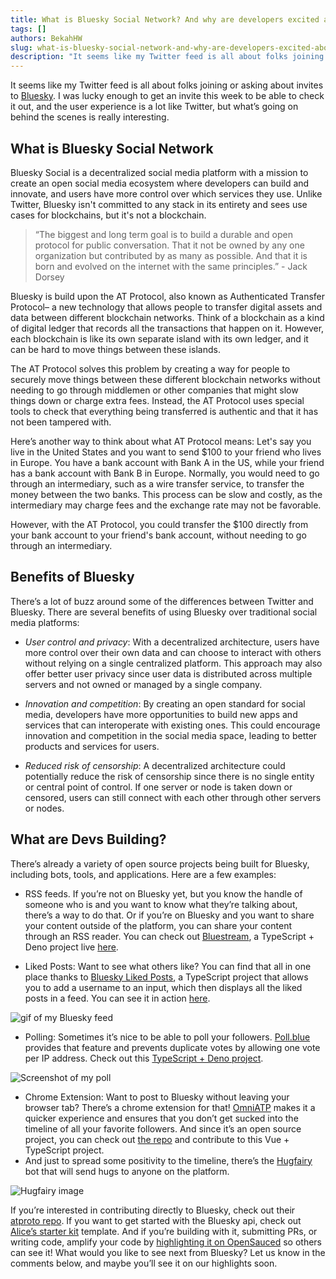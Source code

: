 ```yaml
---
title: What is Bluesky Social Network? And why are developers excited about it?
tags: []
authors: BekahHW
slug: what-is-bluesky-social-network-and-why-are-developers-excited-about-it
description: "It seems like my Twitter feed is all about folks joining or asking about invites to Bluesky. Here's what I learned about it."
---
```


It seems like my Twitter feed is all about folks joining or asking about invites to [Bluesky](https://blueskyweb.xyz/). I was lucky enough to get an invite this week to be able to check it out, and the user experience is a lot like Twitter, but what’s going on behind the scenes is really interesting. 

## What is Bluesky Social Network
Bluesky Social is a decentralized social media platform with a mission to create an open social media ecosystem where developers can build and innovate, and users have more control over which services they use. Unlike Twitter, Bluesky isn't committed to any stack in its entirety and sees use cases for blockchains, but it's not a blockchain.

> “The biggest and long term goal is to build a durable and open protocol for public conversation. That it not be owned by any one organization but contributed by as many as possible. And that it is born and evolved on the internet with the same principles.” - Jack Dorsey

Bluesky is build upon the AT Protocol, also known as Authenticated Transfer Protocol– a new technology that allows people to transfer digital assets and data between different blockchain networks. Think of a blockchain as a kind of digital ledger that records all the transactions that happen on it. However, each blockchain is like its own separate island with its own ledger, and it can be hard to move things between these islands.

The AT Protocol solves this problem by creating a way for people to securely move things between these different blockchain networks without needing to go through middlemen or other companies that might slow things down or charge extra fees. Instead, the AT Protocol uses special tools to check that everything being transferred is authentic and that it has not been tampered with.

Here’s another way to think about what AT Protocol means: Let's say you live in the United States and you want to send $100 to your friend who lives in Europe. You have a bank account with Bank A in the US, while your friend has a bank account with Bank B in Europe. Normally, you would need to go through an intermediary, such as a wire transfer service, to transfer the money between the two banks. This process can be slow and costly, as the intermediary may charge fees and the exchange rate may not be favorable.

However, with the AT Protocol, you could transfer the $100 directly from your bank account to your friend's bank account, without needing to go through an intermediary.

## Benefits of Bluesky
There’s a lot of buzz around some of the differences between Twitter and Bluesky. There are several benefits of using Bluesky over traditional social media platforms: 
- *User control and privacy*: With a decentralized architecture, users have more control over their own data and can choose to interact with others without relying on a single centralized platform. This approach may also offer better user privacy since user data is distributed across multiple servers and not owned or managed by a single company.

- *Innovation and competition*: By creating an open standard for social media, developers have more opportunities to build new apps and services that can interoperate with existing ones. This could encourage innovation and competition in the social media space, leading to better products and services for users.

- *Reduced risk of censorship*: A decentralized architecture could potentially reduce the risk of censorship since there is no single entity or central point of control. If one server or node is taken down or censored, users can still connect with each other through other servers or nodes.


## What are Devs Building?
There’s already a variety of open source projects being built for Bluesky, including bots, tools, and applications. Here are a few examples:

- RSS feeds. If you’re not on Bluesky yet, but you know the handle of someone who is and you want to know what they’re talking about, there’s a way to do that. Or if you’re on Bluesky and you want to share your content outside of the platform, you can share your content through an RSS reader. You can check out [Bluestream](https://github.com/kawarimidoll/bluestream), a TypeScript + Deno project live [here](https://bluestream.deno.dev/). 

- Liked Posts: Want to see what others like? You can find that all in one place thanks to [Bluesky Liked Posts](https://github.com/handlerug/bluesky-liked-posts), a TypeScript project that allows you to add a username to an input, which then displays all the liked posts in a feed. You can see it in action [here](https://handlerug.github.io/bluesky-liked-posts/).

![gif of my Bluesky feed](https://dev-to-uploads.s3.amazonaws.com/uploads/articles/xlha68eh6zr3bmek10ya.gif)

- Polling: Sometimes it’s nice to be able to poll your followers. [Poll.blue](https://poll.blue/) provides that feature and prevents duplicate votes by allowing one vote per IP address. Check out this [TypeScript + Deno project](https://github.com/epistemichorse/poll.blue).


![Screenshot of my poll](https://dev-to-uploads.s3.amazonaws.com/uploads/articles/ylbrcdir97k9prq8coof.png)


- Chrome Extension: Want to post to Bluesky without leaving your browser tab? There’s a chrome extension for that! [OmniATP](https://chrome.google.com/webstore/detail/omniatp/ngfefjjphfmafhmhbpjccedmkbbcmngf) makes it a quicker experience and ensures that you don’t get sucked into the timeline of all your favorite followers. And since it’s an open source project, you can check out [the repo](https://github.com/yshrsmz/omniatp) and contribute to this Vue + TypeScript project.
- And just to spread some positivity to the timeline, there’s the [Hugfairy](https://bsky-hugfairy.vercel.app/) bot that will send hugs to anyone on the platform. 


![Hugfairy image](https://dev-to-uploads.s3.amazonaws.com/uploads/articles/asok1sxtd0kpccqa5lfa.png)

If you’re interested in contributing directly to Bluesky, check out their [atproto repo](https://github.com/bluesky-social/atproto). If you want to get started with the Bluesky api, check out [Alice’s starter kit](https://github.com/aliceisjustplaying/atproto-starter-kit/tree/2d499880d3db508627aea089697e436063b58e55) template. And if you’re building with it, submitting PRs, or writing code, amplify your code by [highlighting it on OpenSauced](https://insights.opensauced.pizza/feed) so others can see it! What would you like to see next from Bluesky? Let us know in the comments below, and maybe you’ll see it on our highlights soon.